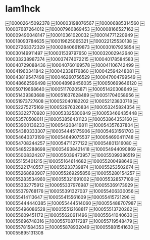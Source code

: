 # lam1hck

￼100002645092378
￼100003198076567
￼100006885314560
￼100007687264012
￼100007960869453
￼100008166527162
￼100009490048147
￼100010361020032
￼100014771220949
￼100018093784635
￼100019625065321
￼100022125530138
￼100027263372329
￼100028406619873
￼100030107925854
￼100030149911497
￼100031539797650
￼100032002942640
￼100033238987374
￼100037474072215
￼100040178584583
￼100040729088436
￼100040760169578
￼100041106742499
￼100041960341842
￼100042338176860
￼100042594248081
￼100043819547498
￼100046260756529
￼100047004799549
￼100048662596498
￼100048969456035
￼100050699646120
￼100050719668640
￼100051170205871
￼100051420308649
￼100051439383688
￼100051637628489
￼100051704058956
￼100051973727608
￼100052040182202
￼100052123830718
￼100052275275169
￼100052976326834
￼100053245824354
￼100053322770920
￼100053325300849
￼100053466435448
￼100053570508011
￼100053856431123
￼100053864353160
￼100053900136233
￼100054208416811
￼100054357637804
￼100054380333307
￼100054445175906
￼100054631561703
￼100054640373199
￼100054649075537
￼100054690411748
￼100054708244257
￼100054711277122
￼100054801316080
￼100054852288698
￼100054938421418
￼100054944090869
￼100055008324207
￼100055039473957
￼100055099386519
￼100055155401215
￼100055164614682
￼100055200498646
￼100055221740557
￼100055233739874
￼100055253502674
￼100055268693907
￼100055269295856
￼100055280154257
￼100055283534960
￼100055321691002
￼100055328577109
￼100055332775912
￼100055337976987
￼100055369173929
￼100055379768176
￼100055391327037
￼100055406330056
￼100055414113647
￼100055415561609
￼100055415721296
￼100055444440385
￼100055444514060
￼100055488707987
￼100055496086528
￼100055512168817
￼100055513720262
￼100055609451172
￼100055620611496
￼100055641040630
￼100055696748316
￼100055708717287
￼100055719548479
￼100055781584353
￼100055878932049
￼100055881541630
￼100055895131308
